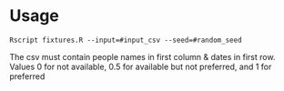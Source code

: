 # Usage

`Rscript fixtures.R --input=#input_csv --seed=#random_seed`

The csv must contain people names in first column & dates in first row. Values 0 for not available, 0.5 for available but not preferred, and 1 for preferred
